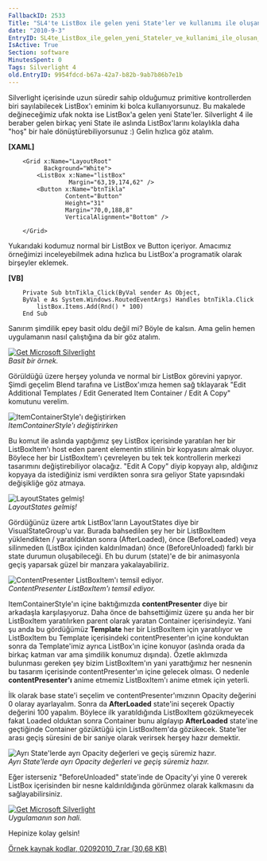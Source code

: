 ```yaml
---
FallbackID: 2533
Title: "SL4'te ListBox ile gelen yeni State'ler ve kullanımı ile oluşan hoş manzara."
date: "2010-9-3"
EntryID: SL4te_ListBox_ile_gelen_yeni_Stateler_ve_kullanimi_ile_olusan_hos_manzara
IsActive: True
Section: software
MinutesSpent: 0
Tags: Silverlight 4
old.EntryID: 9954fdcd-b67a-42a7-b82b-9ab7b86b7e1b
---
```

Silverlight içerisinde uzun süredir sahip olduğumuz primitive
kontrollerden biri sayılabilecek ListBox'ı eminim ki bolca
kullanıyorsunuz. Bu makalede değineceğimiz ufak nokta ise ListBox'a
gelen yeni State'ler. Silverlight 4 ile beraber gelen birkaç yeni State
ile aslında ListBox'larını kolaylıkla daha "hoş" bir hale
dönüştürebiliyorsunuz :) Gelin hızlıca göz atalım.

**[XAML]**

``` {style="font-family: consolas"}
    <Grid x:Name="LayoutRoot"
          Background="White">
        <ListBox x:Name="listBox"
                 Margin="63,19,174,62" />
        <Button x:Name="btnTikla"
                Content="Button"
                Height="31"
                Margin="70,0,188,8"
                VerticalAlignment="Bottom" />
 
    </Grid>
```

Yukarıdaki kodumuz normal bir ListBox ve Button içeriyor. Amacımız
örneğimizi inceleyebilmek adına hızlıca bu ListBox'a programatik olarak
birşeyler eklemek.

**[VB]**

``` {style="font-family: consolas"}
    Private Sub btnTikla_Click(ByVal sender As Object, 
    ByVal e As System.Windows.RoutedEventArgs) Handles btnTikla.Click
        listBox.Items.Add(Rnd() * 100)
    End Sub
```

Sanırım şimdilik epey basit oldu değil mi? Böyle de kalsın. Ama gelin
hemen uygulamanın nasıl çalıştığına da bir göz atalım.

[![Get Microsoft
Silverlight](http://go.microsoft.com/fwlink/?LinkId=161376)](http://go.microsoft.com/fwlink/?LinkID=149156&v=4.0.50401.0)\
*Basit bir örnek.*

Görüldüğü üzere herşey yolunda ve normal bir ListBox görevini yapıyor.
Şimdi geçelim Blend tarafına ve ListBox'ımıza hemen sağ tıklayarak "Edit
Additional Templates / Edit Generated Item Container / Edit A Copy"
komutunu verelim.

![ItemContainerStyle'ı
değiştirirken](media/SL4te_ListBox_ile_gelen_yeni_Stateler_ve_kullanimi_ile_olusan_hos_manzara/02092010_2.png)\
*ItemContainerStyle'ı değiştirirken*

Bu komut ile aslında yaptığımız şey ListBox içerisinde yaratılan her bir
ListBoxItem'ı host eden parent elementin stilinin bir kopyasını almak
oluyor. Böylece her bir ListBoxItem'ı çevreleyen bu tek tek kontrollerin
merkezi tasarımını değiştirebiliyor olacağız. "Edit A Copy" diyip
kopyayı alıp, aldığınız kopyaya da istediğiniz ismi verdikten sonra sıra
geliyor State yapısındaki değişikliğe göz atmaya.

![LayoutStates
gelmiş!](media/SL4te_ListBox_ile_gelen_yeni_Stateler_ve_kullanimi_ile_olusan_hos_manzara/02092010_3.png)\
*LayoutStates gelmiş!*

Gördüğünüz üzere artık ListBox'ların LayoutStates diye bir
VisualStateGroup'u var. Burada bahsedilen şey her bir ListBoxItem
yüklendikten / yaratıldıktan sonra (AfterLoaded), önce (BeforeLoaded)
veya silinmeden (ListBox içinden kaldırılmadan) önce (BeforeUnloaded)
farklı bir state durumun oluşabileceği. Eh bu durum (state)'e de bir
animasyonla geçiş yaparsak güzel bir manzara yakalayabiliriz.

![ContentPresenter ListBoxItem'ı temsil
ediyor.](media/SL4te_ListBox_ile_gelen_yeni_Stateler_ve_kullanimi_ile_olusan_hos_manzara/02092010_4.png)\
*ContentPresenter ListBoxItem'ı temsil ediyor.*

ItemContainerStyle'ın içine baktığımızda **contentPresenter** diye bir
arkadaşla karşılaşıyoruz. Daha önce de bahsettiğimiz üzere şu anda her
bir ListBoxItem yaratılırken parent olarak yaratan Container
içerisindeyiz. Yani şu anda bu gördüğümüz **Template** her bir
ListBoxItem için yaratılıyor ve ListBoxItem bu Template içerisindeki
contentPresenter'ın içine konduktan sonra da Template'imiz ayrıca
ListBox'ın içine konuyor (aslında orada da birkaç katman var ama
şimdilik konumuz dışında). Özetle aklımızda bulunması gereken şey bizim
ListBoxItem'ın yani yarattığımız her nesnenin bu tasarım içerisinde
contentPresenter'ın içine gelecek olması. O nedenle
**contentPresenter'ı** anime etmemiz ListBoxItem'ı anime etmek için
yeterli.

İlk olarak base state'i seçelim ve contentPresenter'ımızının Opacity
değerini 0 olaray ayarlayalım. Sonra da **AfterLoaded** state'ini
seçerek Opactiy değerini 100 yapalım. Böylece ilk yaratıldığında
ListBoxItem gözükmeyecek fakat Loaded olduktan sonra Container bunu
algılayıp **AfterLoaded** state'ine geçtiğinde Container gözüktüğü için
ListBoxItem'da gözükecek. State'ler arası geçiş süresini de bir saniye
olarak verirsek herşey hazır demektir.

![Ayrı State'lerde ayrı Opacity değerleri ve geçiş süremiz
hazır.](media/SL4te_ListBox_ile_gelen_yeni_Stateler_ve_kullanimi_ile_olusan_hos_manzara/02092010_5.png)\
*Ayrı State'lerde ayrı Opacity değerleri ve geçiş süremiz hazır.*

Eğer isterseniz "BeforeUnloaded" state'inde de Opacity'yi yine 0 vererek
ListBox içerisinden bir nesne kaldırıldığında görünmez olarak kalkmasını
da sağlayabilirsiniz.

[![Get Microsoft
Silverlight](http://go.microsoft.com/fwlink/?LinkId=161376)](http://go.microsoft.com/fwlink/?LinkID=149156&v=4.0.50401.0)\
*Uygulamanın son hali.*

Hepinize kolay gelsin!

[Örnek kaynak kodlar, 02092010\_7.rar (30,68
KB)](media/SL4te_ListBox_ile_gelen_yeni_Stateler_ve_kullanimi_ile_olusan_hos_manzara/02092010_7.rar)


